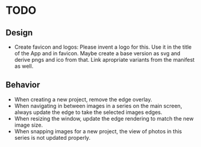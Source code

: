 # TODO


## Design

* Create favicon and logos:
    Please invent a logo for this. Use it in the title of the App and in favicon. Maybe create a base version as svg and derive pngs and ico from that. Link apropriate variants from the manifest as well.


## Behavior

* When creating a new project, remove the edge overlay.
* When navigating in between images in a series on the main screen, always update the edge to take the selected images edges.
* When resizing the window, update the edge rendering to match the new image size.
* When snapping images for a new project, the view of photos in this series is not updated properly.
